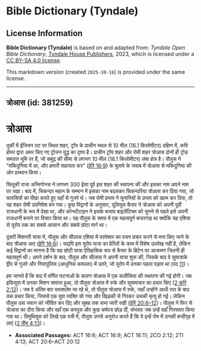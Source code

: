 # Bible Dictionary (Tyndale)

## License Information

**Bible Dictionary (Tyndale)** is based on and adapted from: _Tyndale Open Bible Dictionary_, [Tyndale House Publishers](https://tyndaleopenresources.com/), 2023, which is licensed under a [CC BY-SA 4.0 license](https://creativecommons.org/licenses/by-sa/4.0/legalcode.en).

This markdown version (created `2025-10-16`) is provided under the same license.



--------------------------------

## त्रोआस (id: 381259)

त्रोआस
======

तुर्की में ईजियन तट पर स्थित शहर, ट्रॉय के प्राचीन स्थल से 10 मील (16\.1 किलोमीटर) दक्षिण में, कवि होमर द्वारा अमर किए गए ट्रोजन युद्ध का दृश्य है। प्राचीन ट्रॉय शहर और रोमी शहर त्रोआस दोनों ही ट्रोड समतल भूमि पर हैं, जो समुद्र की सीमा से लगभग 10 मील (16\.1 किलोमीटर) लंबा क्षेत्र है। पौलुस ने "मकिदुनिया में आ, और हमारी सहायता कर" ([प्रेरि 16:9](https://ref.ly/Acts16:9)) के बुलावे के जवाब में त्रोआस से मकिदुनिया की ओर प्रस्थान किया।

सिलूकी राजा अन्तिगोनस ने लगभग 300 ईसा पूर्व इस शहर की स्थापना की और इसका नाम अपने नाम पर रखा। बाद में, सिकन्दर महान के सम्मान में इसका नाम बदलकर सिकन्दरिया त्रोआस कर दिया गया, जो फारसियों का पीछा करते हुए यहाँ से गुजरे थे। जब रोमी प्रभाव ने यूनानियों के प्रभाव को खत्म कर दिया, तो यह शहर रोमी उपनिवेश बन गया। कुछ विद्वानों के अनुसार, यूलियुस कैसर ने त्रोआस को अपनी पूर्वी राजधानी के रूप में देखा था, और कॉन्स्टेंटाइन ने इसके बजाय बाइज़ेंटियम को चुनने से पहले इसे अपनी राजधानी बनाने पर विचार किया था। यह पौलुस के समय में एक महत्वपूर्ण बन्दरगाह था क्योंकि यह एशिया से यूरोप तक का सबसे आसान और सबसे छोटा मार्ग था।

दूसरी मिशनरी यात्रा में, पौलुस और सीलास एशिया में परमेश्वर का वचन प्रचार करने से मना किए जाने के बाद त्रौआस आए ([प्रेरि 16:6](https://ref.ly/Acts16:6))। यद्यपि इस यूरोप यात्रा का प्रेरितों के काम में विशेष उल्लेख नहीं है, लेकिन कई विद्वानों का मानना ​​है कि यह छोटी यात्रा ऐतिहासिक रूप से कैसर के ब्रिटेन पर आक्रमण जितनी ही महत्वपूर्ण थी। अपने दर्शन के बाद, पौलुस और सीलास ने अपनी यात्रा शुरू की, जिसके बाद वे सुमात्राके द्वीप से गुज़रे और नियापुलिस (आधुनिक कवल्ला) में उतरे, जो यूरोप में उनका पहला पड़ाव था (पद [11](https://ref.ly/Acts16:11))।

हम जानते हैं कि बाद में वर्णित घटनाओं के कारण त्रोआस में एक कलीसिया की स्थापना की गई होगी। जब इफिसुस में उनका मिशन समाप्त हुआ, तो पौलुस त्रोआस में रुके और सुसमाचार का प्रचार किए ([2 कुरि 2:12](https://ref.ly/2Cor2:12))। जब वे अंतिम बार यरूशलेम जा रहे थे, तो पौलुस त्रोआस में रुके, जहाँ उन्होंने आधी रात के बाद तक प्रचार किया, जिससे एक युवा व्यक्ति सो गया और खिड़की से गिरकर उसकी मृत्यु हो गई। लेकिन पौलुस उस जवान को जीवित कर दिए और सुबह तक सभा जारी रखी ([प्रेरि 20:6–12](https://ref.ly/Acts20:6-Acts20:12))। पौलुस ने फिर से त्रोआस का दौरा किया और वहाँ एक करपुस और कुछ चर्मपत्र छोड़ दीं, संभवतः जब उन्हें वहाँ गिरफ्तार किया गया था। तिमुथियुस को लिखे एक पत्री में, पौलुस उनसे अनुरोध करते हैं कि वे इन्हें रोम में उनकी बन्दीगृह में लाएं ([2 तीमु 4:13](https://ref.ly/2Tim4:13))।

* **Associated Passages:** ACT 16:6; ACT 16:9; ACT 16:11; 2CO 2:12; 2TI 4:13; ACT 20:6–ACT 20:12

